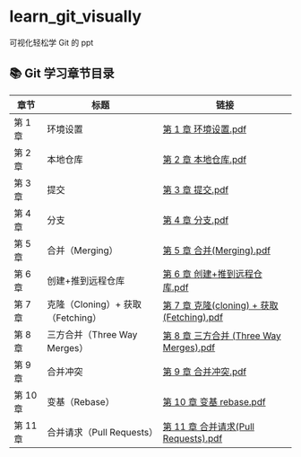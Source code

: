 # learn_git_visually

可视化轻松学 Git 的 ppt

## 📚 Git 学习章节目录

| 章节     | 标题                              | 链接                                                                                                |
| -------- | --------------------------------- | --------------------------------------------------------------------------------------------------- |
| 第 1 章  | 环境设置                          | [第 1 章 环境设置.pdf](./第1章%20环境设置.pdf)                                                      |
| 第 2 章  | 本地仓库                          | [第 2 章 本地仓库.pdf](./第2章%20本地仓库.pdf)                                                      |
| 第 3 章  | 提交                              | [第 3 章 提交.pdf](./第3章%20提交.pdf)                                                              |
| 第 4 章  | 分支                              | [第 4 章 分支.pdf](./第4章%20分支.pdf)                                                              |
| 第 5 章  | 合并（Merging）                   | [第 5 章 合并(Merging).pdf](<./第5章%20合并(Merging).pdf>)                                          |
| 第 6 章  | 创建+推到远程仓库                 | [第 6 章 创建+推到远程仓库.pdf](./第6章%20创建+推到远程仓库.pdf)                                    |
| 第 7 章  | 克隆（Cloning）+ 获取（Fetching） | [第 7 章 克隆(cloning) + 获取(Fetching).pdf](<./第7章%20克隆(cloning)%20+%20%20获取(Fetching).pdf>) |
| 第 8 章  | 三方合并（Three Way Merges）      | [第 8 章 三方合并 (Three Way Merges).pdf](<./第8章%20三方合并%20(Three%20Way%20Merges).pdf>)        |
| 第 9 章  | 合并冲突                          | [第 9 章 合并冲突.pdf](./第9章%20合并冲突.pdf)                                                      |
| 第 10 章 | 变基（Rebase）                    | [第 10 章 变基 rebase.pdf](./第10章%20变基rebase.pdf)                                               |
| 第 11 章 | 合并请求（Pull Requests）         | [第 11 章 合并请求(Pull Requests).pdf](<./第11章%20合并请求(Pull%20Requests).pdf>)                  |
